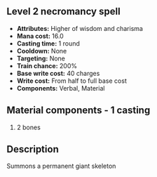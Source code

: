 ## Level 2 necromancy spell
- **Attributes:** Higher of wisdom and charisma
- **Mana cost:** 16.0
- **Casting time:** 1 round
- **Cooldown:** None
- **Targeting:** None
- **Train chance:** 200%
- **Base write cost:** 40 charges
- **Write cost:** From half to full base cost
- **Components:** Verbal, Material
## Material components - 1 casting
1. 2 bones
## Description
Summons a permanent giant skeleton
